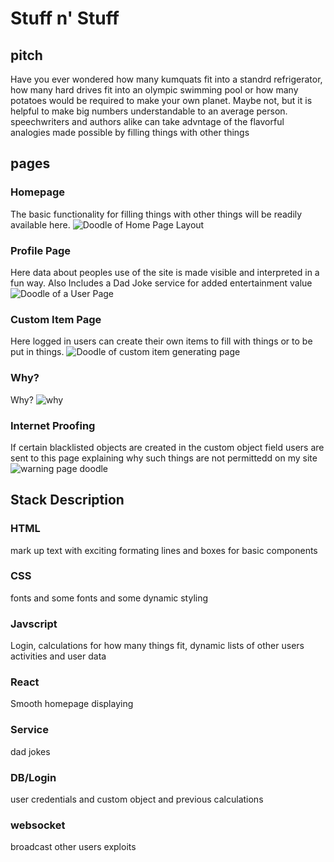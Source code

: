 # Stuff n' Stuff
## pitch
  Have you ever wondered how many kumquats fit into a standrd refrigerator, how many hard drives fit into an olympic swimming pool or how many potatoes would be required to make your own planet. Maybe not, but it is helpful to make big numbers understandable to an average person. speechwriters and authors alike can take advntage of the flavorful analogies made possible by filling things with other things
## pages
###  Homepage
  The basic functionality for filling things with other things will be readily available here.
  ![Doodle of Home Page Layout](https://github.com/Stuart-Y/startup/blob/main/homepage%20doodle_page-0001.jpg)

### Profile Page
Here data about peoples use of the site is made visible and interpreted in a fun way. Also Includes a Dad Joke service for added entertainment value
![Doodle of a User Page](https://github.com/Stuart-Y/startup/blob/main/User%20Page%20Doodle_page-0001.jpg)

### Custom Item Page
Here logged in users can create their own items to fill with things or to be put in things.
![Doodle of custom item generating page](https://github.com/Stuart-Y/startup/blob/main/Custom%20Item%20Page_page-0001.jpg)

### Why?
Why? 
![why](https://github.com/Stuart-Y/startup/blob/main/Why%20Page_page-0001.jpg)

### Internet Proofing
If certain blacklisted objects are created in the custom object field users are sent to this page explaining why such things are not permittedd on my site
![warning page doodle](https://github.com/Stuart-Y/startup/blob/main/I%20Wish%20I%20didn't%20need%20this%20page.jpg)

## Stack Description
### HTML
mark up text with exciting formating lines and boxes for basic components
### CSS
fonts and some fonts and some dynamic styling
### Javscript
Login, calculations for how many things fit, dynamic lists of other users activities and user data
### React
Smooth homepage displaying
### Service
dad jokes
### DB/Login
user credentials and custom object and previous calculations
### websocket
broadcast other users exploits
